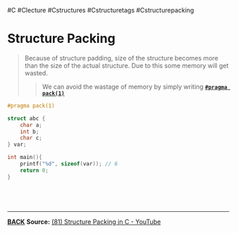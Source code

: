 #C #Clecture #Cstructures #Cstructuretags #Cstructurepacking
# Structure Packing
> Because of structure padding, size of the structure becomes more than the size of the actual structure. Due to this some memory will get wasted.
> > We can avoid the wastage of memory by simply writing [**`#pragma pack(1)`**](Cpragma.md)

```C
#pragma pack(1)

struct abc {
	char a;
	int b;
	char c;
} var;

int main(){
	printf("%d", sizeof(var)); // 6
	return 0;
}
```

<br>

# 
---
**[BACK](Cstructures)**
**Source:**
[(81) Structure Packing in C - YouTube](https://www.youtube.com/watch?v=VZBLCpQYchs&list=PLBlnK6fEyqRhX6r2uhhlubuF5QextdCSM&index=159)